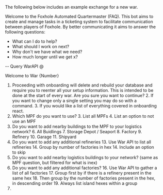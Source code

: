 The following below includes an example exchange for a new war.

<Start of onboarding>

Welcome to the Foxhole Automated Quartermaster (FAQ). This bot aims to create and manage tasks in a ticketing system to facilitate communication between players of Foxhole. By better communicating it aims to answer the following questions:

* What can I do to help?
* What should I work on next?
* Why don't we have what we need?
* How much longer until we get x?

-- Query WarAPI @ 

Welcome to War {Number}

1. Proceeding with onboarding will delete and rebuild your database and require you to reenter all your setup information. This is intended to be done at the start of every war. Are you sure you want to continue?
   2. If you want to change only a single setting you may do so with a command.
   3. If you would like a list of everything covered in onboarding react.
2. Which MPF do you want to use? 
   3. List all MPFs
   4. List an option to not use an MPF
5. Do you want to add nearby buildings to the MPF to your logistics network?
   6. All Buidlings
   7. Storage Depot / Seaport
   8. Factory
   9. Refinery
   10. Garage
   11. Shipyard
12. Do you want to add any additional refineries
    13. Use War API to list all refineries
    14. Group by number of factories in hex
    14. Include an option to skip
15. Do you want to add nearby logistics buildings to your network? (same as MPF question, but filtered for what is inex)
15. Do you want to add any additional factories?
    16. Use War API to gather a list of all factories
    17. Group first by if there is a refinery present in the same hex
    18. Then group by the number of factories present in the hex, in descending order
    19. Always list island hexes within a group
20. 

